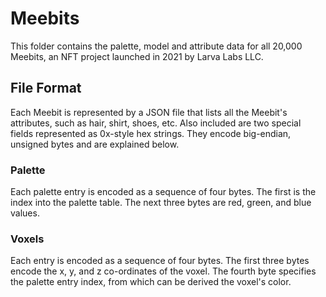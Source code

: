# Meebits

This folder contains the palette, model and attribute data for all 20,000 Meebits, an NFT project launched in 2021 by Larva Labs LLC.

## File Format

Each Meebit is represented by a JSON file that lists all the Meebit's attributes, such as hair, shirt, shoes, etc. Also included are two special fields represented as 0x-style hex strings. They encode big-endian, unsigned bytes and are explained below.

### Palette

Each palette entry is encoded as a sequence of four bytes. The first is the index into the palette table. The next three bytes are red, green, and blue values.

### Voxels

Each entry is encoded as a sequence of four bytes. The first three bytes encode the x, y, and z co-ordinates of the voxel. The fourth byte specifies the palette entry index, from which can be derived the voxel's color.
